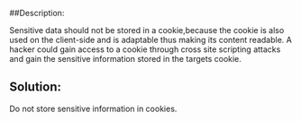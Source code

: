 ##Description:

Sensitive data should not be stored in a cookie,because the cookie is also used on the client-side and is adaptable thus making
its content readable. A hacker could gain access to a cookie through cross site scripting
attacks and gain the sensitive information stored
in the targets cookie.

## Solution:

Do not store sensitive information in cookies.
